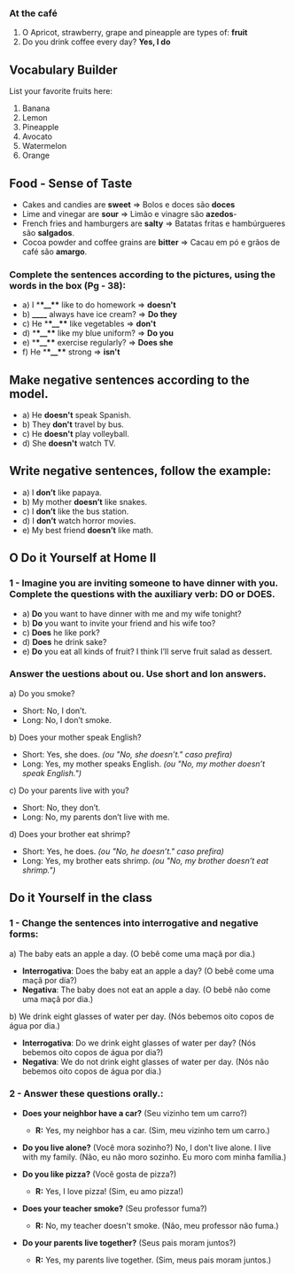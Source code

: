### At the café

1. O Apricot, strawberry, grape and pineapple are types of: **fruit**
2. Do you drink coffee every day? **Yes, I do**

## Vocabulary Builder

List your favorite fruits here:

1. Banana
2. Lemon
3. Pineapple
4. Avocato
5. Watermelon
6. Orange

## Food - Sense of Taste

-   Cakes and candies are **sweet** => Bolos e doces são **doces**
-   Lime and vinegar are **sour** => Limão e vinagre são **azedos**-
-   French fries and hamburgers are **salty** => Batatas fritas e hambúrgueres são **salgados**.
-   Cocoa powder and coffee grains are **bitter** => Cacau em pó e grãos de café são **amargo**.

### Complete the sentences according to the pictures, using the words in the box (Pg - 38):

-   a) I \***\*\_\_\*\*** like to do homework => **doesn't**
-   b) **\_\_\_\_** always have ice cream? => **Do they**
-   c) He \***\*\_\_\*\*** like vegetables => **don't**
-   d) \***\*\_\_\*\*** like my blue uniform? => **Do you**
-   e) \***\*\_\_\*\*** exercise regularly? => **Does she**
-   f) He \***\*\_\_\*\*** strong => **isn't**

## Make negative sentences according to the model.

-   a) He **doesn't** speak Spanish.
-   b) They **don't** travel by bus.
-   c) He **doesn't** play volleyball.
-   d) She **doesn't** watch TV.

## Write negative sentences, follow the example:

-   a) I **don’t** like papaya.
-   b) My mother **doesn’t** like snakes.
-   c) I **don’t** like the bus station.
-   d) I **don’t** watch horror movies.
-   e) My best friend **doesn’t** like math.

## O Do it Yourself at Home II

### 1 - Imagine you are inviting someone to have dinner with you. Complete the questions with the auxiliary verb: **DO** or **DOES**.

-   a) **Do** you want to have dinner with me and my wife tonight?
-   b) **Do** you want to invite your friend and his wife too?
-   c) **Does** he like pork?
-   d) **Does** he drink sake?
-   e) **Do** you eat all kinds of fruit? I think I’ll serve fruit salad as dessert.

### Answer the uestions about ou. Use short and lon answers.

a) Do you smoke?

-   Short: No, I don’t.
-   Long: No, I don’t smoke.

b) Does your mother speak English?

-   Short: Yes, she does. _(ou "No, she doesn’t." caso prefira)_
-   Long: Yes, my mother speaks English. _(ou "No, my mother doesn’t speak English.")_

c) Do your parents live with you?

-   Short: No, they don’t.
-   Long: No, my parents don’t live with me.

d) Does your brother eat shrimp?

-   Short: Yes, he does. _(ou "No, he doesn’t." caso prefira)_
-   Long: Yes, my brother eats shrimp. _(ou "No, my brother doesn’t eat shrimp.")_

## Do it Yourself in the class

### 1 - Change the sentences into interrogative and negative forms:

a) The baby eats an apple a day. (O bebê come uma maçã por dia.)

-   **Interrogativa**: Does the baby eat an apple a day? (O bebê come uma maçã por dia?)
-   **Negativa**: The baby does not eat an apple a day. (O bebê não come uma maçã por dia.)

b) We drink eight glasses of water per day. (Nós bebemos oito copos de água por dia.)

-   **Interrogativa**: Do we drink eight glasses of water per day? (Nós bebemos oito copos de água por dia?)
-   **Negativa**: We do not drink eight glasses of water per day. (Nós não bebemos oito copos de água por dia.)

### 2 - Answer these questions orally.:

-   **Does your neighbor have a car?** (Seu vizinho tem um carro?)

    -   **R:** Yes, my neighbor has a car. (Sim, meu vizinho tem um carro.)

-   **Do you live alone?** (Você mora sozinho?) No, I don't live alone. I live with my family. (Não, eu não moro sozinho. Eu moro com minha família.)

-   **Do you like pizza?** (Você gosta de pizza?)

    -   **R:** Yes, I love pizza! (Sim, eu amo pizza!)

-   **Does your teacher smoke?** (Seu professor fuma?)

    -   **R:** No, my teacher doesn't smoke. (Não, meu professor não fuma.)

-   **Do your parents live together?** (Seus pais moram juntos?)
    -   **R:** Yes, my parents live together. (Sim, meus pais moram juntos.)
